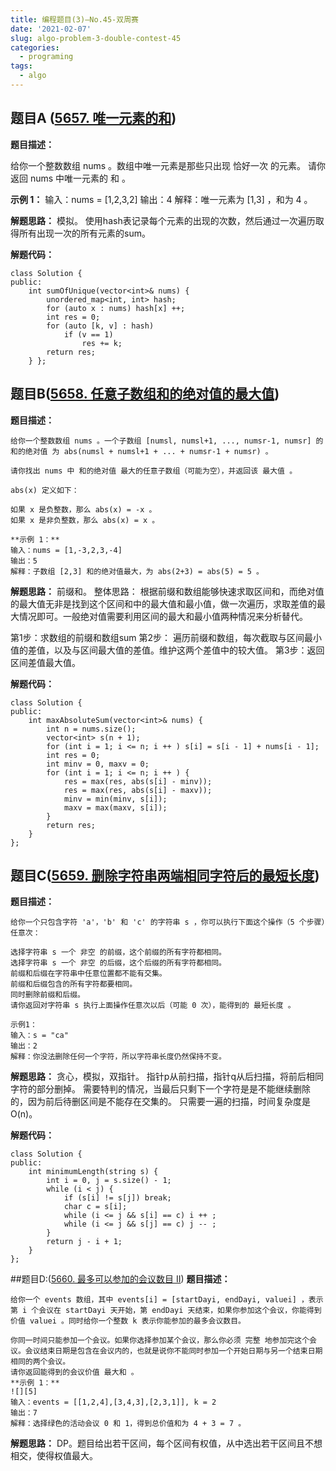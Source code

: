 ```yaml
---
title: 编程题目(3)—No.45-双周赛
date: '2021-02-07'
slug: algo-problem-3-double-contest-45
categories:
  - programing
tags:
  - algo
---
```


## 题目A ([5657. 唯一元素的和][1])

**题目描述：**

给你一个整数数组 nums 。数组中唯一元素是那些只出现 恰好一次 的元素。
请你返回 nums 中唯一元素的 和 。
   
**示例 1：**
输入：nums = [1,2,3,2]
输出：4
解释：唯一元素为 [1,3] ，和为 4 。

**解题思路：**
模拟。
使用hash表记录每个元素的出现的次数，然后通过一次遍历取得所有出现一次的所有元素的sum。

**解题代码：**

    class Solution { 
    public:
        int sumOfUnique(vector<int>& nums) {
            unordered_map<int, int> hash;
            for (auto x : nums) hash[x] ++;
            int res = 0;
            for (auto [k, v] : hash)
                if (v == 1)
                    res += k;
            return res;
        } };


## 题目B([5658. 任意子数组和的绝对值的最大值][2])
**题目描述：**

    给你一个整数数组 nums 。一个子数组 [numsl, numsl+1, ..., numsr-1, numsr] 的 和的绝对值 为 abs(numsl + numsl+1 + ... + numsr-1 + numsr) 。
    
    请你找出 nums 中 和的绝对值 最大的任意子数组（可能为空），并返回该 最大值 。
    
    abs(x) 定义如下：
    
    如果 x 是负整数，那么 abs(x) = -x 。
    如果 x 是非负整数，那么 abs(x) = x 。
    
    **示例 1：**
    输入：nums = [1,-3,2,3,-4]
    输出：5
    解释：子数组 [2,3] 和的绝对值最大，为 abs(2+3) = abs(5) = 5 。

**解题思路：**
前缀和。
整体思路：
根据前缀和数组能够快速求取区间和，而绝对值的最大值无非是找到这个区间和中的最大值和最小值，做一次遍历，求取差值的最大情况即可。一般绝对值需要利用区间的最大和最小值两种情况来分析替代。

第1步：求数组的前缀和数组sum
第2步： 遍历前缀和数组，每次截取与区间最小值的差值，以及与区间最大值的差值。维护这两个差值中的较大值。
第3步：返回区间差值最大值。

**解题代码：**

    class Solution {
    public:
        int maxAbsoluteSum(vector<int>& nums) {
            int n = nums.size();
            vector<int> s(n + 1);
            for (int i = 1; i <= n; i ++ ) s[i] = s[i - 1] + nums[i - 1];
            int res = 0;
            int minv = 0, maxv = 0;
            for (int i = 1; i <= n; i ++ ) {
                res = max(res, abs(s[i] - minv));
                res = max(res, abs(s[i] - maxv));
                minv = min(minv, s[i]);
                maxv = max(maxv, s[i]);
            }
            return res;
        }
    };

## 题目C([5659. 删除字符串两端相同字符后的最短长度][3])
**题目描述：**

    给你一个只包含字符 'a'，'b' 和 'c' 的字符串 s ，你可以执行下面这个操作（5 个步骤）任意次：
    
    选择字符串 s 一个 非空 的前缀，这个前缀的所有字符都相同。
    选择字符串 s 一个 非空 的后缀，这个后缀的所有字符都相同。
    前缀和后缀在字符串中任意位置都不能有交集。
    前缀和后缀包含的所有字符都要相同。
    同时删除前缀和后缀。
    请你返回对字符串 s 执行上面操作任意次以后（可能 0 次），能得到的 最短长度 。
    
    示例1：
    输入：s = "ca"
    输出：2
    解释：你没法删除任何一个字符，所以字符串长度仍然保持不变。

**解题思路：**
贪心，模拟，双指针。
指针p从前扫描，指针q从后扫描，将前后相同字符的部分删掉。
需要特判的情况，当最后只剩下一个字符是是不能继续删除的，因为前后待删区间是不能存在交集的。
只需要一遍的扫描，时间复杂度是O(n)。

**解题代码：**

    class Solution {
    public:
        int minimumLength(string s) {
            int i = 0, j = s.size() - 1;
            while (i < j) {
                if (s[i] != s[j]) break;
                char c = s[i];
                while (i <= j && s[i] == c) i ++ ;
                while (i <= j && s[j] == c) j -- ;
            }
            return j - i + 1;
        }
    };


##题目D:([5660. 最多可以参加的会议数目 II][4])
**题目描述：**

    给你一个 events 数组，其中 events[i] = [startDayi, endDayi, valuei] ，表示第 i 个会议在 startDayi 天开始，第 endDayi 天结束，如果你参加这个会议，你能得到价值 valuei 。同时给你一个整数 k 表示你能参加的最多会议数目。
    
    你同一时间只能参加一个会议。如果你选择参加某个会议，那么你必须 完整 地参加完这个会议。会议结束日期是包含在会议内的，也就是说你不能同时参加一个开始日期与另一个结束日期相同的两个会议。
    请你返回能得到的会议价值 最大和 。
    **示例 1：**
    ![][5]
    输入：events = [[1,2,4],[3,4,3],[2,3,1]], k = 2
    输出：7
    解释：选择绿色的活动会议 0 和 1，得到总价值和为 4 + 3 = 7 。

**解题思路：**
DP。题目给出若干区间，每个区间有权值，从中选出若干区间且不想相交，使得权值最大。



  [1]: https://leetcode-cn.com/problems/sum-of-unique-elements/
  [2]: https://leetcode-cn.com/problems/maximum-absolute-sum-of-any-subarray/
  [3]: https://leetcode-cn.com/problems/minimum-length-of-string-after-deleting-similar-ends/
  [4]: https://leetcode-cn.com/problems/maximum-number-of-events-that-can-be-attended-ii/
  [5]: https://assets.leetcode-cn.com/aliyun-lc-upload/uploads/2021/02/06/screenshot-2021-01-11-at-60048-pm.png
  [6]: https://leetcode-cn.com/problems/sum-of-unique-elements/
  [7]: https://leetcode-cn.com/problems/maximum-absolute-sum-of-any-subarray/